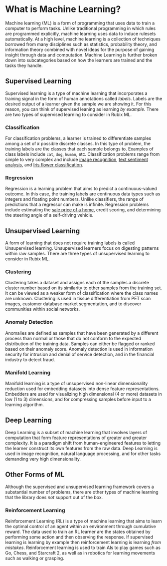 # What is Machine Learning?
Machine learning (ML) is a form of programming that uses data to train a computer to perform tasks. Unlike traditional programming in which rules are programmed explicitly, machine learning uses data to induce rulesets automatically. At a high level, machine learning is a collection of techniques borrowed from many disciplines such as statistics, probability theory, and information theory combined with novel ideas for the purpose of gaining insight through data and computation. Machine Learning is further broken down into subcategories based on how the learners are trained and the tasks they handle.

## Supervised Learning
Supervised learning is a type of machine learning that incorporates a training signal in the form of human annotations called *labels*. Labels are the desired output of a learner given the sample we are showing it. For this reason, you can think of supervised leaning as learning *by example*. There are two types of supervised learning to consider in Rubix ML.

### Classification
For classification problems, a learner is trained to differentiate samples among a set of *k* possible discrete classes. In this type of problem, the training labels are the classes that each sample belongs to. Examples of class labels include `cat`, `dog`, `human`, etc. Classification problems range from simple to very complex and include [image recognition](https://github.com/RubixML/CIFAR-10), [text sentiment analysis](https://github.com/RubixML/Sentiment), and [Iris flower classification](https://github.com/RubixML/Iris).

### Regression
Regression is a learning problem that aims to predict a continuous-valued outcome. In this case, the training labels are continuous data types such as integers and floating point numbers. Unlike classifiers, the range of predictions that a regressor can make is infinite. Regression problems include estimating the [sale price of a home](https://github.com/RubixML/Housing), credit scoring, and determining the steering angle of a self-driving vehicle.

## Unsupervised Learning
A form of learning that does not require training labels is called Unsupervised learning. Unsupervised learners focus on digesting patterns within raw samples. There are three types of unsupervised learning to consider in Rubix ML.

### Clustering
Clustering takes a dataset and assigns each of the samples a discrete cluster number based on its similarity to other samples from the training set. It can be viewed as a weaker form of classification where the class names are unknown. Clustering is used in tissue differentiation from PET scan images, customer database market segmentation, and to discover communities within social networks.

### Anomaly Detection
Anomalies are defined as samples that have been generated by a different process than normal or those that do not conform to the expected distribution of the training data. Samples can either be flagged or ranked based on their anomaly score. Anomaly detection is used in information security for intrusion and denial of service detection, and in the financial industry to detect fraud.

### Manifold Learning
Manifold learning is a type of unsupervised non-linear dimensionality reduction used for embedding datasets into dense feature representations. Embedders are used for visualizing high dimensional (4 or more) datasets in low (1 to 3) dimensions, and for compressing samples before input to a learning algorithm.

## Deep Learning
Deep Learning is a subset of machine learning that involves layers of computation that form feature representations of greater and greater complexity. It is a paradigm shift from human-engineered features to letting the learner construct its own features from the raw data. Deep Learning is used in image recognition, natural language processing, and for other tasks demanding very high dimensionality.

## Other Forms of ML
Although the supervised and unsupervised learning framework covers a substantial number of problems, there are other types of machine learning that the library does *not* support out of the box.

### Reinforcement Learning
Reinforcement Learning (RL) is a type of machine learning that aims to learn the optimal control of an agent within an environment through cumulative reward. The data used to train an RL learner are the states obtained by performing some action and then observing the response. If supervised learning is learning by example then reinforcement learning is learning *from mistakes*. Reinforcement learning is used to train AIs to play games such as Go, Chess, and Starcraft 2, as well as in robotics for learning movements such as walking or grasping.
